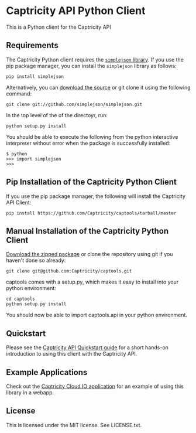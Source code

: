 # Captricity API Python Client

This is a Python client for the Captricity API

## Requirements

The Captricity Python client requires the <a href="http://simplejson.readthedocs.org/en/latest/index.html" target="_blank">```simplejson``` library</a>.  If you use the pip package manager, you can install the ```simplejson``` library as follows:

    pip install simplejson
    
Alternatively, you can <a href="https://github.com/simplejson/simplejson/zipball/master" target="_blank">download the source</a> or git clone it using the following command:

    git clone git://github.com/simplejson/simplejson.git
    
In the top level of the of the directoyr, run: 

    python setup.py install
    
You should be able to execute the following from the python interactive interpreter without error when the package is successfully installed:

    $ python
    >>> import simplejson
    >>>

## Pip Installation of the Captricity Python Client

If you use the pip package manager, the following will install the Captricity API Client:
    
    pip install https://github.com/Captricity/captools/tarball/master 

## Manual Installation of the Captricity Python Client

<a href="https://github.com/Captricity/captools/zipball/master" target="_blank">Download the zipped package</a> or clone the repository using git if you haven't done so already:

    git clone git@github.com:Captricity/captools.git

captools comes with a setup.py, which makes it easy to install into your python environment:
    
    cd captools
    python setup.py install

You should now be able to import captools.api in your python environment.

## Quickstart

Please see the <a href="https://shreddr.captricity.com/developer/quickstart/">Captricity API Quickstart guide</a> for a short hands-on introduction to using this client with the Captricity API.  

## Example Applications

Check out the <a href="https://github.com/Captricity/captricity-cloud-io">Captricity Cloud IO application</a> for an example of using this library in a webapp.

## License
This is licensed under the MIT license. See LICENSE.txt.
